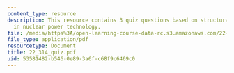 ```yaml
---
content_type: resource
description: This resource contains 3 quiz questions based on structural mechanics
  in nuclear power technology.
file: /media/https%3A/open-learning-course-data-rc.s3.amazonaws.com/22-314j-structural-mechanics-in-nuclear-power-technology-fall-2006/53581482b5460e893a6fc68f9c6469c0_22_314_quiz.pdf
file_type: application/pdf
resourcetype: Document
title: 22_314_quiz.pdf
uid: 53581482-b546-0e89-3a6f-c68f9c6469c0
---
```

